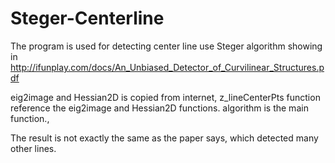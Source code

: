 # Steger-Centerline
The program is used for detecting center line use Steger algorithm showing in 
http://ifunplay.com/docs/An_Unbiased_Detector_of_Curvilinear_Structures.pdf

eig2image and Hessian2D is copied from internet,
z_lineCenterPts function reference the eig2image and Hessian2D functions.
algorithm is the main function.,

The result is not exactly the same as the paper says, which detected many other lines.
